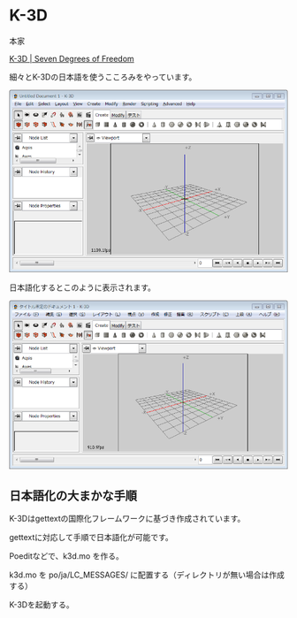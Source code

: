 K-3D
====

本家

[K-3D | Seven Degrees of Freedom](http://www.k-3d.org/ "K-3D | Seven Degrees of Freedom")

細々とK-3Dの日本語を使うこころみをやっています。

![Alt text](k3d-en.PNG)

日本語化するとこのように表示されます。

![Alt text](k3d-ja.PNG)


## 日本語化の大まかな手順

K-3Dはgettextの国際化フレームワークに基づき作成されています。

gettextに対応して手順で日本語化が可能です。

Poeditなどで、k3d.mo を作る。

k3d.mo を po/ja/LC_MESSAGES/ に配置する（ディレクトリが無い場合は作成する）

K-3Dを起動する。
